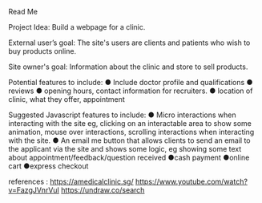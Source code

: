 Read Me

Project Idea:
Build a webpage for a clinic.

External user’s goal:
The site's users are clients and patients who wish to buy products online.

Site owner's goal:
Information about the clinic and store to sell products.

Potential features to include:
● Include doctor profile and qualifications
● reviews
● opening hours, contact information for recruiters.
● location of clinic, what they offer, appointment

Suggested Javascript features to include:
● Micro interactions when interacting with the site eg, clicking on an interactable area
to show some animation, mouse over interactions, scrolling interactions when
interacting with the site.
● An email me button that allows clients to send an email to the applicant via the
site and shows some logic, eg showing some text about appointment/feedback/question received
●cash payment
●online cart
●express checkout

references :
https://amedicalclinic.sg/
https://www.youtube.com/watch?v=FazgJVnrVuI
https://undraw.co/search
